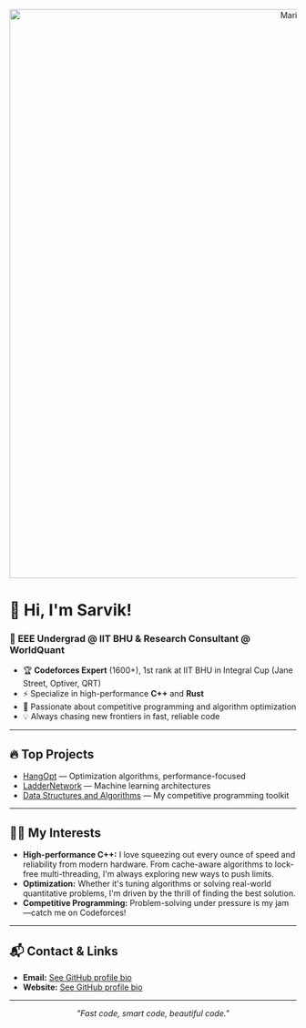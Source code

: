 
<!-- Profile README for SarvikIIT -->

<p align="center">
  <img src="https://cdna.artstation.com/p/assets/images/images/021/720/920/original/pixel-jeff-mario.gif?1572709433" alt="Mario GIF" width="1000"/>
</p>

# 👋 Hi, I'm Sarvik!

### 🚀 EEE Undergrad @ IIT BHU & Research Consultant @ WorldQuant

- 🏆 **Codeforces Expert** (1600+), 1st rank at IIT BHU in Integral Cup (Jane Street, Optiver, QRT)
- ⚡ Specialize in high-performance **C++** and **Rust**
- 🤖 Passionate about competitive programming and algorithm optimization
- 💡 Always chasing new frontiers in fast, reliable code

---

## 🔥 Top Projects

- [HangOpt](https://github.com/SarvikIIT/HangOpt) — Optimization algorithms, performance-focused
- [LadderNetwork](https://github.com/SarvikIIT/LadderNetwork) — Machine learning architectures
- [Data Structures and Algorithms](https://github.com/SarvikIIT/Data-Structures-and-Algorithms) — My competitive programming toolkit

---

## 🧑‍💻 My Interests

- **High-performance C++:** I love squeezing out every ounce of speed and reliability from modern hardware. From cache-aware algorithms to lock-free multi-threading, I'm always exploring new ways to push limits.
- **Optimization:** Whether it's tuning algorithms or solving real-world quantitative problems, I'm driven by the thrill of finding the best solution.
- **Competitive Programming:** Problem-solving under pressure is my jam—catch me on Codeforces!

---

## 📬 Contact & Links

- **Email:** [See GitHub profile bio](https://github.com/SarvikIIT)
- **Website:** [See GitHub profile bio](https://github.com/SarvikIIT)

---

<p align="center">
  <em>"Fast code, smart code, beautiful code."</em>
</p>
